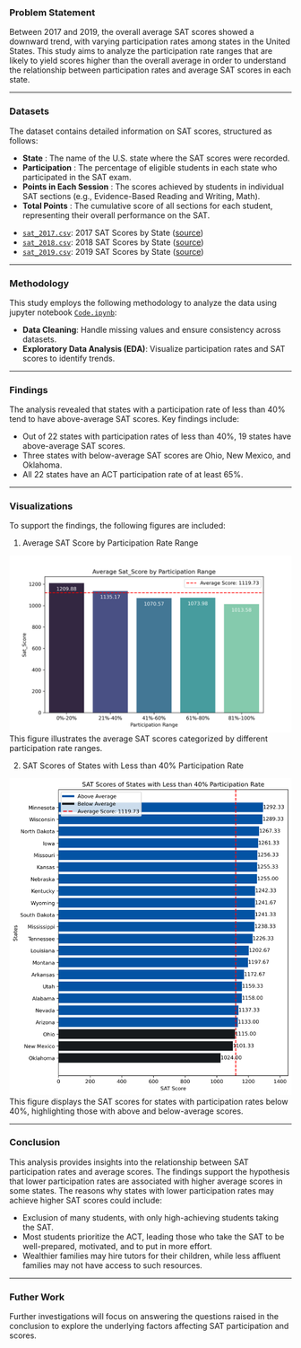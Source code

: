 ### Problem Statement

Between 2017 and 2019, the overall average SAT scores showed a downward trend, with varying participation rates among states in the United States. This study aims to analyze the participation rate ranges that are likely to yield scores higher than the overall average in order to understand the relationship between participation rates and average SAT scores in each state.

---

### Datasets

The dataset contains detailed information on SAT scores, structured as follows:

- **State** : The name of the U.S. state where the SAT scores were recorded.
- **Participation** : The percentage of eligible students in each state who participated in the SAT exam.
- **Points in Each Session** : The scores achieved by students in individual SAT sections (e.g., Evidence-Based Reading and Writing, Math).
- **Total Points** : The cumulative score of all sections for each student, representing their overall performance on the SAT.

* [`sat_2017.csv`](./data/sat_2017.csv): 2017 SAT Scores by State ([source](https://blog.collegevine.com/here-are-the-average-sat-scores-by-state/))
* [`sat_2018.csv`](./data/sat_2018.csv): 2018 SAT Scores by State ([source](https://blog.collegevine.com/here-are-the-average-sat-scores-by-state/))
* [`sat_2019.csv`](./data/sat_2019.csv): 2019 SAT Scores by State ([source](https://blog.prepscholar.com/average-sat-scores-by-state-most-recent))

---

### Methodology

This study employs the following methodology to analyze the data using jupyter notebook [`Code.ipynb`](.Code.ipynb):
- **Data Cleaning**: Handle missing values and ensure consistency across datasets.
- **Exploratory Data Analysis (EDA)**: Visualize participation rates and SAT scores to identify trends.

---

### Findings 

The analysis revealed that states with a participation rate of less than 40% tend to have above-average SAT scores. Key findings include:
- Out of 22 states with participation rates of less than 40%, 19 states have above-average SAT scores.
- Three states with below-average SAT scores are Ohio, New Mexico, and Oklahoma.
- All 22 states have an ACT participation rate of at least 65%.

---

### Visualizations
To support the findings, the following figures are included:

1. Average SAT Score by Participation Rate Range
   
![](./Figure/MeanScore_byParRange.png)
This figure illustrates the average SAT scores categorized by different participation rate ranges.


2. SAT Scores of States with Less than 40% Participation Rate

![](./Figure/MeanScore_ofStates_ByLess40Par.png)
This figure displays the SAT scores for states with participation rates below 40%, highlighting those with above and below-average scores.

---

### Conclusion

This analysis provides insights into the relationship between SAT participation rates and average scores. The findings support the hypothesis that lower participation rates are associated with higher average scores in some states. The reasons why states with lower participation rates may achieve higher SAT scores could include:
- Exclusion of many students, with only high-achieving students taking the SAT.
- Most students prioritize the ACT, leading those who take the SAT to be well-prepared, motivated, and to put in more effort.
- Wealthier families may hire tutors for their children, while less affluent families may not have access to such resources.

---

### Futher Work

Further investigations will focus on answering the questions raised in the conclusion to explore the underlying factors affecting SAT participation and scores.
